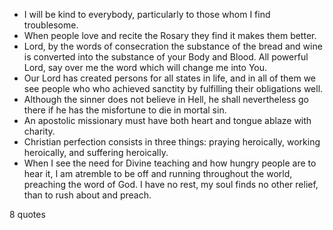  - I will be kind to everybody, particularly to those whom I find troublesome.
 - When people love and recite the Rosary they find it makes them better.
 - Lord, by the words of consecration the substance of the bread and wine is converted into the substance of your Body and Blood. All powerful Lord, say over me the word which will change me into You.
 - Our Lord has created persons for all states in life, and in all of them we see people who who achieved sanctity by fulfilling their obligations well.
 - Although the sinner does not believe in Hell, he shall nevertheless go there if he has the misfortune to die in mortal sin.
 - An apostolic missionary must have both heart and tongue ablaze with charity.
 - Christian perfection consists in three things: praying heroically, working heroically, and suffering heroically.
 - When I see the need for Divine teaching and how hungry people are to hear it, I am atremble to be off and running throughout the world, preaching the word of God. I have no rest, my soul finds no other relief, than to rush about and preach.

8 quotes